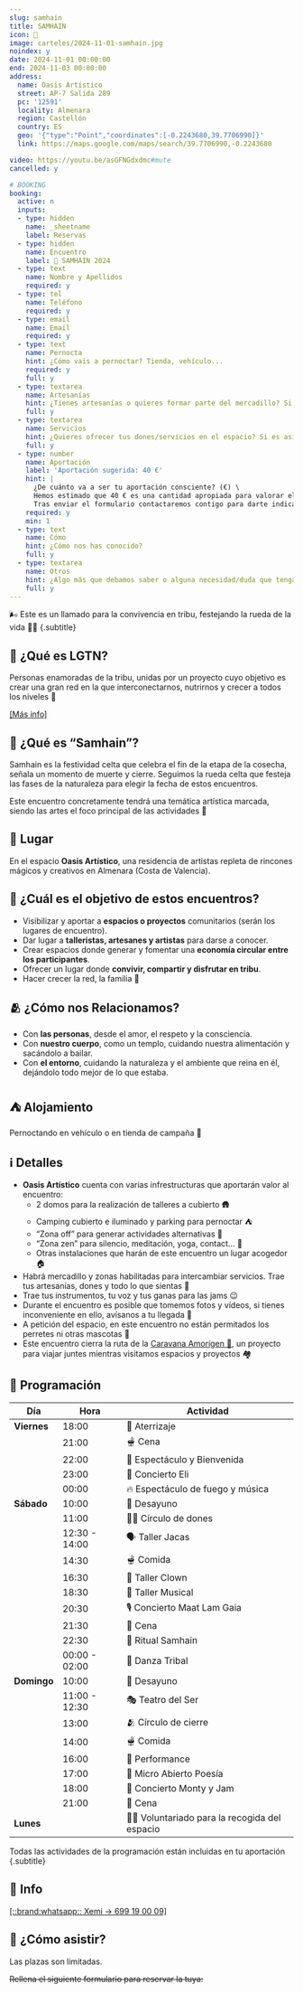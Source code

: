```yaml
---
slug: samhain
title: SAMHAIN
icon: 🎃
image: carteles/2024-11-01-samhain.jpg
noindex: y
date: 2024-11-01 00:00:00
end: 2024-11-03 00:00:00
address:
  name: Oasis Artístico
  street: AP-7 Salida 289
  pc: '12591'
  locality: Almenara
  region: Castellón
  country: ES
  geo: '{"type":"Point","coordinates":[-0.2243680,39.7706990]}'
  link: https://maps.google.com/maps/search/39.7706990,-0.2243680

video: https://youtu.be/asGFNGdxdmc#mute
cancelled: y

# BOOKING
booking:
  active: n
  inputs:
  - type: hidden
    name: _sheetname
    label: Reservas
  - type: hidden
    name: Encuentro
    label: 🎃 SAMHAIN 2024
  - type: text
    name: Nombre y Apellidos
    required: y
  - type: tel
    name: Teléfono
    required: y
  - type: email
    name: Email
    required: y
  - type: text
    name: Pernocta
    hint: ¿Cómo vais a pernoctar? Tienda, vehículo...
    required: y
    full: y
  - type: textarea
    name: Artesanías
    hint: ¿Tienes artesanías o quieres formar parte del mercadillo? Si es así, cuéntanos cuales son
    full: y
  - type: textarea
    name: Servicios
    hint: ¿Quieres ofrecer tus dones/servicios en el espacio? Si es así, cuéntanos cuales son
    full: y
  - type: number
    name: Aportación
    label: 'Aportación sugerida: 40 €'
    hint: |
      ¿De cuánto va a ser tu aportación consciente? (€) \
      Hemos estimado que 40 € es una cantidad apropiada para valorar el espacio, las actividades, el trabajo del equipo y para permitir que LGTN continúe expandiendo esta hermosa red y sus encuentros. Tu contribución, sea cual sea, será valorada y apreciada. \
      Tras enviar el formulario contactaremos contigo para darte indicaciones.
    required: y
    min: 1
  - type: text
    name: Cómo
    hint: ¿Cómo nos has conocido?
    full: y
  - type: textarea
    name: Otros
    hint: ¿Algo más que debamos saber o alguna necesidad/duda que tengas?
    full: y
---
```


🌬️ Este es un llamado para la convivencia en tribu, festejando la rueda de la vida 🍃🍂
{.subtitle}


## 👣 ¿Qué es LGTN?

Personas enamoradas de la tribu, unidas por un proyecto cuyo objetivo es crear una gran red en la que interconectarnos, nutrirnos y crecer a todos los niveles 🚀

[[Más info]](/#proyecto)


## 🎃 ¿Qué es “Samhain”?

Samhain es la festividad celta que celebra el fin de la etapa de la cosecha, señala un momento de muerte y cierre. Seguimos la rueda celta que festeja las fases de la naturaleza para elegir la fecha de estos encuentros.

Este encuentro concretamente tendrá una temática artística marcada, siendo las artes el foco principal de las actividades 🎨


## 📍 Lugar

En el espacio **Oasis Artístico**, una residencia de artistas repleta de rincones mágicos y creativos en Almenara (Costa de Valencia).


## 🎯 ¿Cuál es el objetivo de estos encuentros?

- ⁠Visibilizar y aportar a **espacios o proyectos** comunitarios (serán los lugares de encuentro).
- ⁠Dar lugar a **talleristas, artesanes y artistas** para darse a conocer.
- ⁠Crear espacios donde generar y fomentar una **economía circular entre los participantes**.
- ⁠Ofrecer un lugar donde **convivir, compartir y disfrutar en tribu**.
- ⁠Hacer crecer la red, la familia 🤍


## 🫂 ¿Cómo nos Relacionamos?

- Con **las personas**, desde el amor, el respeto y la consciencia.
- Con **nuestro cuerpo**, como un templo, cuidando nuestra alimentación y sacándolo a bailar.
- Con **el entorno**, cuidando la naturaleza y el ambiente que reina en él, dejándolo todo mejor de lo que estaba.


## ⛺ Alojamiento

Pernoctando en vehículo o en tienda de campaña 🩷


## ℹ️ Detalles

- **Oasis Artístico** cuenta con varias infrestructuras que aportarán valor al encuentro:
  - 2 domos para la realización de talleres a cubierto 🛖
  - Camping cubierto e iluminado y parking para pernoctar ⛺️
  - “Zona off” para generar actividades alternativas 🤯 
  - “Zona zen” para silencio, meditación, yoga, contact… 🤫
  - Otras instalaciones que harán de este encuentro un lugar acogedor 🏠
- Habrá mercadillo y zonas habilitadas para intercambiar servicios. Trae tus artesanías, dones y todo lo que sientas 👐
- Trae tus instrumentos, tu voz y tus ganas para las jams 😉
- Durante el encuentro es posible que tomemos fotos y vídeos, si tienes inconveniente en ello, avísanos a tu llegada 📸
- A petición del espacio, en este encuentro no están permitados los perretes ni otras mascotas 🐾
- Este encuentro cierra la ruta de la [Caravana Amorígen 🚐](/#caravana-amorigen), un proyecto para viajar juntes mientras visitamos espacios y proyectos 🏘️


## 📅 Programación

| Día         | Hora          | Actividad                                    |
| ----------- | ------------- | -------------------------------------------- |
| **Viernes** | 18:00         | 🚀 Aterrizaje                                |
|             | 21:00         | 🫕 Cena                                      |
|             | 22:00         | 🫶 Espectáculo y Bienvenida                  |
|             | 23:00         | 🎸 Concierto Eli                             |
|             | 00:00         | 🔥 Espectáculo de fuego y música             |
| **Sábado**  | 10:00         | 🥞 Desayuno                                  |
|             | 11:00         | 🧚🏽 Círculo de dones                          |
|             | 12:30 - 14:00 | 🗣️ Taller Jacas                              |
|             | 14:30         | 🫕 Comida                                    |
|             | 16:30         | 🤡 Taller Clown                              |
|             | 18:30         | 🪇 Taller Musical                            |
|             | 20:30         | 🎙️ Concierto Maat Lam Gaia                   |
|             | 21:30         | 🥙 Cena                                      |
|             | 22:30         | 🎃 Ritual Samhain                            |
|             | 00:00 - 02:00 | 🕺 Danza Tribal                              |
| **Domingo** | 10:00         | 🥞 Desayuno                                  |
|             | 11:00 - 12:30 | 🎭 Teatro del Ser                            |
|             | 13:00         | 🫂 Círculo de cierre                         |
|             | 14:00         | 🫕 Comida                                    |
|             | 16:00         | 🌠 Performance                               |
|             | 17:00         | 🌸 Micro Abierto Poesía                      |
|             | 18:00         | 🎷 Concierto Monty y Jam                     |
|             | 21:00         | 🥙 Cena                                      |
| **Lunes**   |               | 👨‍🌾 Voluntariado para la recogida del espacio |

Todas las actividades de la programación están incluidas en tu aportación
{.subtitle}


## 📲 Info

[[::brand:whatsapp:: Xemi → 699 19 00 09]](https://wa.me/34699190009 "[nofollow whatsapp]")


## 📝 ¿Cómo asistir?

Las plazas son limitadas.

~~Rellena el siguiente formulario para reservar la tuya:~~
